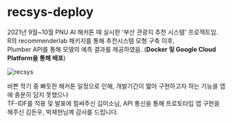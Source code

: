# recsys-deploy

2021년 9월~10월 PNU AI 해커톤 때 실시한 '부산 관광지 추천 시스템' 프로젝트임.  
R의 recommenderlab 패키지를 통해 추천시스템 모형 구축 이후,  
Plumber API를 통해 모델의 예측 결과를 제공하였음. (**Docker 및 Google Cloud Platform을 통해 배포**)

![recsys](https://user-images.githubusercontent.com/79900437/185565712-dd73ae68-72c9-4bd5-9b2a-2427b1c37f71.gif)

바쁜 학기 중 빠듯한 해커톤 일정으로 인해, 개발기간이 짧아 구현하고자 하는 기능을 앱에 충분히 담지 못했으나  
TF-IDF를 적용 및 발표에 힘써주신 김미소님, API 통신을 통해 프로토타입 앱 구현을 해주신 김돈우, 박재현님께 감사를 드립니다.
